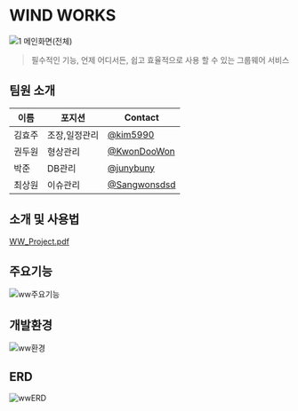 # WIND WORKS
![1 메인화면(전체)](https://github.com/Sangwonsdsd/WindWorks_Project/assets/91966029/51ec4fc1-85aa-4898-9764-7deaad617d73)
> 필수적인 기능, 언제 어디서든, 쉽고 효율적으로 사용 할 수 있는 그룹웨어 서비스

## 팀원 소개

| 이름 | 포지션 | Contact |
| --- | --- | --- |
| 김효주 | 조장,일정관리 | [@kim5990](https://github.com/kim5990) |
| 권두원 | 형상관리 | [@KwonDooWon](https://github.com/KwonDooWon) |
| 박준 | DB관리 | [@junybuny](https://github.com/junybuny) |
| 최상원 | 이슈관리 | [@Sangwonsdsd](https://github.com/Sangwonsdsd) |


## 소개 및 사용법
[WW_Project.pdf](https://github.com/kim5990/WindWorks_Project/blob/main/WW_Project.pdf)


## 주요기능
![ww주요기능](https://github.com/kim5990/WindWorks_Project/assets/152765272/eac35872-84cc-4831-87a9-dd5d0dab443a)


## 개발환경
![ww환경](https://github.com/kim5990/WindWorks_Project/assets/152765272/16662108-50d0-47e1-9d6e-9ae8a8881494)


## ERD
![wwERD](https://github.com/kim5990/WindWorks_Project/assets/152765272/8d93dc65-e9a8-4807-8f55-ec9e20fb9c5c)



